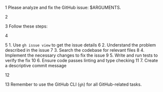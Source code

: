 1  Please analyze and fix the GitHub issue: $ARGUMENTS.

2

3  Follow these steps:

4

5  1. Use `gh issue view` to get the issue details
6  2. Understand the problem described in the issue
7  3. Search the codebase for relevant files
8  4. Implement the necessary changes to fix the issue
9  5. Write and run tests to verify the fix
10  6. Ensure code passes linting and type checking
11  7. Create a descriptive commit message

12

13  Remember to use the GitHub CLI (`gh`) for all GitHub-related tasks.
